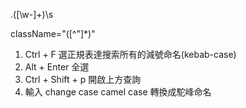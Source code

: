 \.([\w-]+)\s

className="([^"]\*)"

1. Ctrl + F 選正規表達搜索所有的減號命名(kebab-case)
2. Alt + Enter 全選
3. Ctrl + Shift + p 開啟上方查詢
4. 輸入 change case camel case 轉換成駝峰命名
